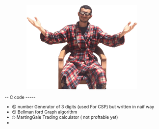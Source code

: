 <div align="center">
  <img src="https://github.com/Jervi-sir/Jervi-sir/blob/main/jervi.png" width="360px">
</div>

-- C code -----

- 😞 number Generator of 3 digits (used For CSP) but written in naif way
- 😏 Bellman ford Graph algorithm
- 🙄 MartingGale Trading calculator ( not proftable yet)
-
